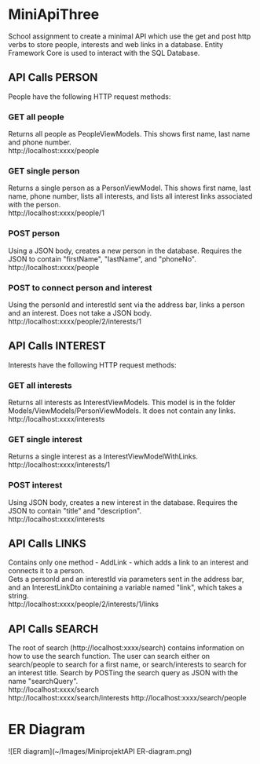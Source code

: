 # MiniApiThree

School assignment to create a minimal API which use the get and post http verbs to store people, interests and web links in a database.
Entity Framework Core is used to interact with the SQL Database. 

## API Calls PERSON

People have the following HTTP request methods:

### GET all people

Returns all people as PeopleViewModels. This shows first name, last name and phone number.  
http://localhost:xxxx/people

### GET single person

Returns a single person as a PersonViewModel. This shows first name, last name, phone number, lists all interests, and lists all interest links associated with the person.  
http://localhost:xxxx/people/1

### POST person

Using a JSON body, creates a new person in the database. Requires the JSON to contain "firstName", "lastName", and "phoneNo".  
http://localhost:xxxx/people

### POST to connect person and interest

Using the personId and interestId sent via the address bar, links a person and an interest. Does not take a JSON body.  
http://localhost:xxxx/people/2/interests/1

## API Calls INTEREST

Interests have the following HTTP request methods:

### GET all interests

Returns all interests as InterestViewModels. This model is in the folder Models/ViewModels/PersonViewModels. It does not contain any links.  
http://localhost:xxxx/interests

### GET single interest

Returns a single interest as a InterestViewModelWithLinks.  
http://localhost:xxxx/interests/1

### POST interest

Using JSON body, creates a new interest in the database. Requires the JSON to contain "title" and "description".  
http://localhost:xxxx/interests

## API Calls LINKS

Contains only one method - AddLink - which adds a link to an interest and connects it to a person.  
Gets a personId and an interestId via parameters sent in the address bar, and an InterestLinkDto containing a variable named "link", which takes a string.  
http://localhost:xxxx/people/2/interests/1/links

## API Calls SEARCH

The root of search (http://localhost:xxxx/search) contains information on how to use the search function. The user can search either on search/people to search 
for a first name, or search/interests to search for an interest title. Search by POSTing the search query as JSON with the name "searchQuery".  
http://localhost:xxxx/search  
http://localhost:xxxx/search/interests
http://localhost:xxxx/search/people

# ER Diagram

![ER diagram](~/Images/MiniprojektAPI ER-diagram.png)